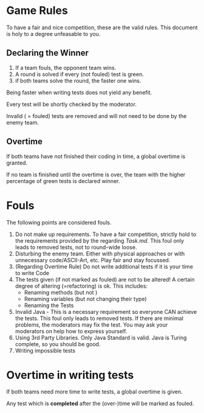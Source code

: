 # Game Rules
To have a fair and nice competition, these are the valid rules. 
This document is holy to a degree unfeasable to you. 

## Declaring the Winner 
1. If a team fouls, the opponent team wins. 
2. A round is solved if every (not fouled) test is green.
3. if both teams solve the round, the faster one wins. 

Being faster when writing tests does not yield any benefit. 

Every test will be shortly checked by the moderator. 

Invalid ( = fouled) tests are removed and will not need to be done by the enemy team.  

## Overtime
If both teams have not finished their coding in time, a global overtime is granted. 

If no team is finished until the overtime is over, the team with the higher percentage of green tests is declared winner.

# Fouls 
The following points are considered fouls. 

1. Do not make up requirements. 
    To have a fair competition, strictly hold to the requirements provided by the regarding *Task.md*. 
    This foul only leads to removed tests, not to round-wide loose.
2. Disturbing the enemy team. 
    Either with physical approaches or with unnecessary code/ASCII-Art, etc.
    Play fair and stay focussed. 
3. (Regarding Overtime Rule) Do not write additional tests if it is your time to write Code
4. The tests given (if not marked as fouled) are not to be altered! 
    A certain degree of altering (=refactoring) is ok.
    This includes: 
    - Renaming methods (but not )
    - Renaming variables (but not changing their type)
    - Renaming the Tests
5. Invalid Java - This is a necessary requirement so everyone CAN achieve the tests. 
    This foul only leads to removed tests. If there are minimal problems, the moderators may fix the test.
    You may ask your moderators on help how to express yourself. 
6. Using 3rd Party Libraries. Only Java Standard is valid. Java is Turing complete, so you should be good. 
7. Writing impossible tests 

# Overtime in writing tests
If both teams need more time to write tests, a global overtime is given. 

Any test which is **completed** after the (over-)time will be marked as fouled.